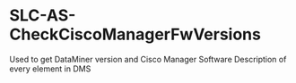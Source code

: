 # SLC-AS-CheckCiscoManagerFwVersions
Used to get DataMiner version and Cisco Manager Software Description of every element in DMS
